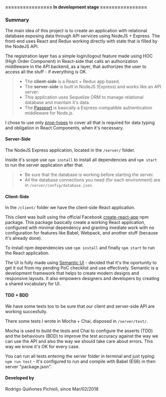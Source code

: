 #### ================ In development stage ================

### Summary
The main idea of this project is to create an application with relational database exposing data through API services using NodeJS + Express. The front-end uses React and Redux working directly with state that is filled by the NodeJS API.

The registration layer has a simple login/logout feature made using HOC (High Order Component) in React-side that calls an authorization middleware in the API backend, as a layer, that authorizes the user to access all the stuff - if everything is OK.

> - The **client-side** is a React + Redux app based.
> - The **server-side** is built in NodeJS (Express) and works like an API server.
> - This application uses Sequelize ORM to manage relational database and maintain it's data.
> - The [Passport](https://www.npmjs.com/package/passport) is basically a Express-compatible authentication middleware for Node.js.

I chose to use only [prop-types](https://www.npmjs.com/package/prop-types) to cover all that is required for data typing and obligation in React Components, when it's necessary. 

#### Server-Side
The NodeJS Express application, located in the ```/server/``` folder.

Inside it's scope use ```npm install``` to install all dependencies and ```npm start``` to run the server application after that.

> - Be sure that the database is working before starting the server.
> - All the database connections you need (for each environment) are in ```/server/config/database.json```.

#### Client-Side
In the ```/client/``` folder we have the client-side React application.

This client was built using the official Facebook [create-react-app](https://www.npmjs.com/package/create-react-app) npm package. This package basically create a working React application, configured with minimal dependency and granting imediate work with no configuration for features like Babel, Webpack, and another stuff (because it's already done).

To install npm dependencies use ```npm install``` and finally ```npm start``` to run the React application.

The UI is fully made using [Semantic UI](https://semantic-ui.com/) - decided that it's the oportunity to get it out from my pending PoC checklist and use effectively. Semantic is a development framework that helps to create modern designs and responsive layouts. It also empowers designers and developers by creating a shared vocabulary for UI.

#### TDD + BDD
We have some tests too to be sure that our client and server-side API are working succesfully.

There some tests I wrote in Mocha + Chai, disposed in ```/server/test/```.

Mocha is used to build the tests and Chai to configure the asserts (TDD) and the behaviours (BDD) to improve the test accuracy against the way we can use the API and also the way we should take care about errors. This way we know it's OK for every case.

You can run all tests entering the server folder in terminal and just typing: ```npm run test``` - It's configured to run and compile with Babel (ES6) in then server "package.json".

#### Developed by
Rodrigo Quiñones Pichioli, since Mar/02/2018
